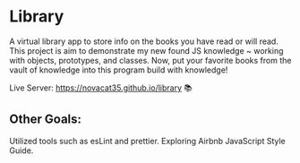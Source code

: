 # Library

A virtual library app to store info on the books you have read or will read. This project is aim to demonstrate my new found JS knowledge ~ working with objects, prototypes, and classes. Now, put your favorite books from the vault of knowledge into this program build with knowledge!

Live Server: https://novacat35.github.io/library 📚


## Other Goals:
Utilized tools such as esLint and prettier. Exploring Airbnb JavaScript Style Guide.

